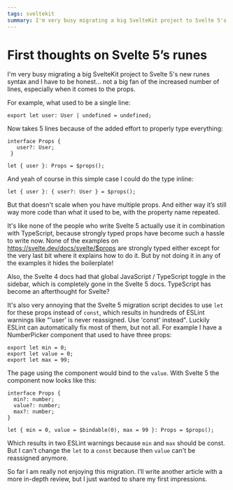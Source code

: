 ```yaml
---
tags: sveltekit
summary: I'm very busy migrating a big SvelteKit project to Svelte 5's new runes syntax and I have to be honest... not a big fan of the increased number of lines, especially when it comes to the props.
---
```


# First thoughts on Svelte 5’s runes

I'm very busy migrating a big SvelteKit project to Svelte 5's new runes syntax and I have to be honest... not a big fan of the increased number of lines, especially when it comes to the props.

For example, what used to be a single line:

```
export let user: User | undefined = undefined;
```

Now takes 5 lines because of the added effort to properly type everything:

```
interface Props {
   user?: User;
 }

let { user }: Props = $props();
```

And yeah of course in this simple case I could do the type inline:

```
let { user }: { user?: User } = $props();
```

But that doesn't scale when you have multiple props. And either way it’s still way more code than what it used to be, with the property name repeated.

It's like none of the people who write Svelte 5 actually use it in combination with TypeScript, because strongly typed props have become such a hassle to write now. None of the examples on https://svelte.dev/docs/svelte/$props are strongly typed either except for the very last bit where it explains how to do it. But by not doing it in any of the examples it hides the boilerplate!

Also, the Svelte 4 docs had that global JavaScript / TypeScript toggle in the sidebar, which is completely gone in the Svelte 5 docs. TypeScript has become an afterthought for Svelte?

It's also very annoying that the Svelte 5 migration script decides to use `let` for these props instead of `const`, which results in hundreds of ESLint warnings like "'user' is never reassigned. Use 'const' instead". Luckily ESLint can automatically fix most of them, but not all. For example I have a NumberPicker component that used to have three props:

```
export let min = 0;
export let value = 0;
export let max = 99;
```

The page using the component would bind to the `value`. With Svelte 5 the component now looks like this:

```
interface Props {
  min?: number;
  value?: number;
  max?: number;
}

let { min = 0, value = $bindable(0), max = 99 }: Props = $props();
```

Which results in two ESLint warnings because `min` and `max` should be const. But I can't change the `let` to a `const` because then `value` can't be reassigned anymore.

So far I am really not enjoying this migration. I’ll write another article with a more in-depth review, but I just wanted to share my first impressions.
